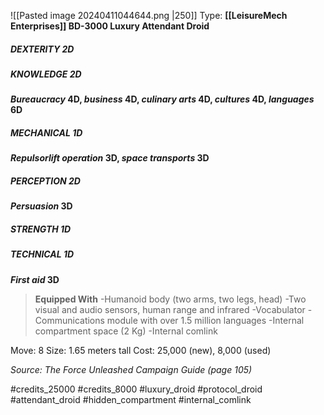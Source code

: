 ![[Pasted image 20240411044644.png |250]]
Type: **[[LeisureMech Enterprises]] BD-3000 Luxury Attendant Droid**
##### DEXTERITY 2D
##### KNOWLEDGE 2D
***Bureaucracy* 4D, *business* 4D, *culinary arts* 4D, *cultures* 4D, *languages* 6D**
##### MECHANICAL 1D
***Repulsorlift operation* 3D, *space transports* 3D**
##### PERCEPTION 2D
***Persuasion* 3D**
##### STRENGTH 1D
##### TECHNICAL 1D
***First aid* 3D**


> **Equipped With**
> -Humanoid body (two arms, two legs, head)
> -Two visual and audio sensors, human range and infrared
> -Vocabulator
> -Communications module with over 1.5 million languages
> -Internal compartment space (2 Kg)
> -Internal comlink


Move: 8
Size: 1.65 meters tall
Cost: 25,000 (new), 8,000 (used)

*Source: The Force Unleashed Campaign Guide (page 105)*

#credits_25000 #credits_8000 #luxury_droid #protocol_droid #attendant_droid #hidden_compartment #internal_comlink